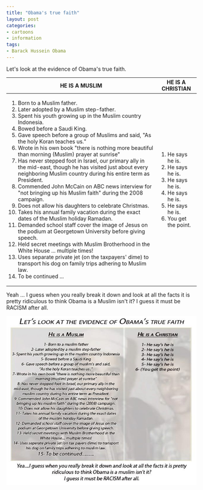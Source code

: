 ```yaml
---
title: "Obama's true faith"
layout: post
categories:
- cartoons
- information
tags:
- Barack Hussein Obama
---
```


Let's look at the evidence of Obama's true faith.

<table>
	<thead>
		<tr>
			<th>HE IS A MUSLIM</th>
			<th>HE IS A CHRISTIAN</th>
		</tr>
	</thead>
	<tbody>
		<tr>
			<td>
			<ol>
				<li>
					Born to a Muslim father.
				</li>
				<li>
					Later adopted by a Muslim step-father.
				</li>
				<li>
					Spent his youth growing up in the Muslim country Indonesia.
				</li>
				<li>
					Bowed before a Saudi King.
				</li>
				<li>
					Gave speech before a group of Muslims and said, "As the holy Koran teaches us."
				</li>
				<li>
					Wrote in his own book "there is nothing more beautiful than morning (Muslim) prayer at sunrise"
				</li>
				<li>
					Has never stepped foot in Israel, our primary ally in the mid-east, though he has visited just about every neighboring Muslim country during his entire term as President.
				</li>
				<li>
					Commended John McCain on ABC news interview for "not bringing up his Muslim faith" during the 2008 campaign.
				</li>
				<li>
					Does not allow his daughters to celebrate Christmas.
				</li>
				<li>
					Takes his annual family vacation during the exact dates of the Muslim holiday Ramadan.
				</li>
				<li>
					Demanded school staff cover the image of Jesus on the podium at Georgetown University before giving speech.
				</li>
				<li>
					Held secret meetings with Muslim Brotherhood in the White House ... multiple times!
				</li>
				<li>
					Uses separate private jet (on the taxpayers' dime) to transport his dog on family trips adhering to Muslim law.
				</li>
				<li>
					To be continued ...
				</li>
			</ol>
			</td>
			<td>
			<ol>
				<li>
					He says he is.
				</li>
				<li>
					He says he is.
				</li>
				<li>
					He says he is.
				</li>
				<li>
					He says he is.
				</li>
				<li>
					He says he is.
				</li>
				<li>
					You get the point.
				</li>
			</ol>
			</td>
		</tr>
	</tbody>
</table>

Yeah ... I guess when you really break it down and look at all the facts it is pretty ridiculous to think Obama is a Muslim isn't it? I guess it must be RACISM after all.

![Obama's true faith](/assets/img/2012/11/Obamas-true-faith.jpg)
